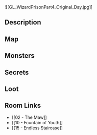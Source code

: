 ![[GL_WizardPrisonPart4_Original_Day.jpg]]
## Description

## Map

## Monsters

## Secrets

## Loot

## Room Links

*  [[02 - The Maw]]
*  [[10 - Fountain of Youth]]
*  [[15 - Endless Staircase]]